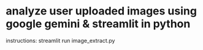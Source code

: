 # analyze user uploaded images using google gemini & streamlit in python

instructions:
streamlit run image_extract.py
